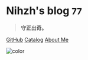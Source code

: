 # **Nihzh's blog <small>77</small>**

> **守正出奇。**

[GitHub](https://github.com/nihzh)
[Catalog](/_sidebar.md)
[About Me](#nihzh)

<!-- 背景图片 -->
<!-- ![](_media/bg.png) -->

<!-- 背景色 -->
![color](#b6dec0)